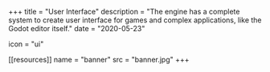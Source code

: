 +++
title = "User Interface"
description = "The engine has a complete system to create user interface for games and complex applications, like the Godot editor itself."
date = "2020-05-23"

icon = "ui"

[[resources]]
name = "banner"
src = "banner.jpg"
+++
